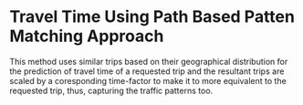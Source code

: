 # Travel Time Using Path Based Patten Matching Approach


  This method uses similar trips based on their geographical distribution for the prediction of travel time of a requested trip and the resultant trips are scaled by a coresponding time-factor to make it to more equivalent to the requested trip, thus, capturing the traffic patterns too. 
